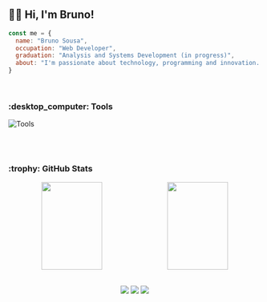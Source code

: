 ## :man_technologist: Hi, I'm Bruno!

```javascript
const me = {
  name: "Bruno Sousa",
  occupation: "Web Developer",
  graduation: "Analysis and Systems Development (in progress)",
  about: "I'm passionate about technology, programming and innovation. Looking for challenges and continuous learning."
}
```
<br><div style="display: inline_block">
  <h3> :desktop_computer: Tools</h3>
  <img align="center" alt="Tools" src="https://skillicons.dev/icons?i=linux,bash,git,docker,ts,js,nodejs,express,mongodb,aws">
</div><br>

<br><div>
  <h3> :trophy: GitHub Stats</h3>
  <div align="center" >
    <img width="49%" height="175px" src="https://github.com/brunolpsousa/brunolpsousa/raw/resource/grs/stats.svg" />
    <img width="49%" height="175px" src="https://github.com/brunolpsousa/brunolpsousa/raw/resource/grs/langs.svg" />
  </div>
</div>

##

<div align="center">
  <!--<h3>Contacts</h3>-->
  <a href="https://brunolpsousa.vercel.app" target="_blank"><img src="https://img.shields.io/badge/website-%25?style=for-the-badge&logo=vercel&logoColor=white&color=black" target="_blank"></a>
  <a href="mailto:brunolpsousa@gmail.com"><img src="https://img.shields.io/badge/-Mail-%23333?style=for-the-badge&logo=gmail&logoColor=white" target="_blank"></a>
  <a href="https://www.linkedin.com/in/brunolpsousa" target="_blank"><img src="https://img.shields.io/badge/-LinkedIn-%230077B5?style=for-the-badge&logo=linkedin&logoColor=white" target="_blank"></a>
</div>

<!--
**brunolpsousa/brunolpsousa** is a ✨ _special_ ✨ repository because its `README.md` (this file) appears on your GitHub profile.

- 📚 Studying Analysis and Systems Development
- 🔭 Working on projects and challenges promoted by
- 🌱 Learning TypeScript, Node.js, Express, MongoDB and AWS Cloud Context

Here are some ideas to get you started:

- 📫 How to reach me: [](mailto:)
- 🔭 I’m currently working on ...
- 🌱 I’m currently learning ...
- 👯 I’m looking to collaborate on ...
- 🤔 I’m looking for help with ...
- 💬 Ask me about ...
- 📫 How to reach me: ...
- 😄 Pronouns: ...
- ⚡ Fun fact: ...
-->
